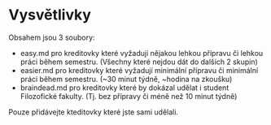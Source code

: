 # Vysvětlivky
Obsahem jsou 3 soubory:
 - easy.md pro kreditovky které vyžadují nějakou lehkou přípravu či lehkou práci během semestru. (Všechny které nejdou dát do dalších 2 skupin)
 - easier.md pro kreditovky které vyžadují minimální přípravu či minimální práci během semestru. (~30 minut týdně, ~hodina na zkoušku)
 - braindead.md pro kreditovky které by dokázal udělat i student Filozofické fakulty. (Tj. bez přípravy či méně než 10 minut týdně)
 
 Pouze přidávejte kteditovky které jste sami udělali.
